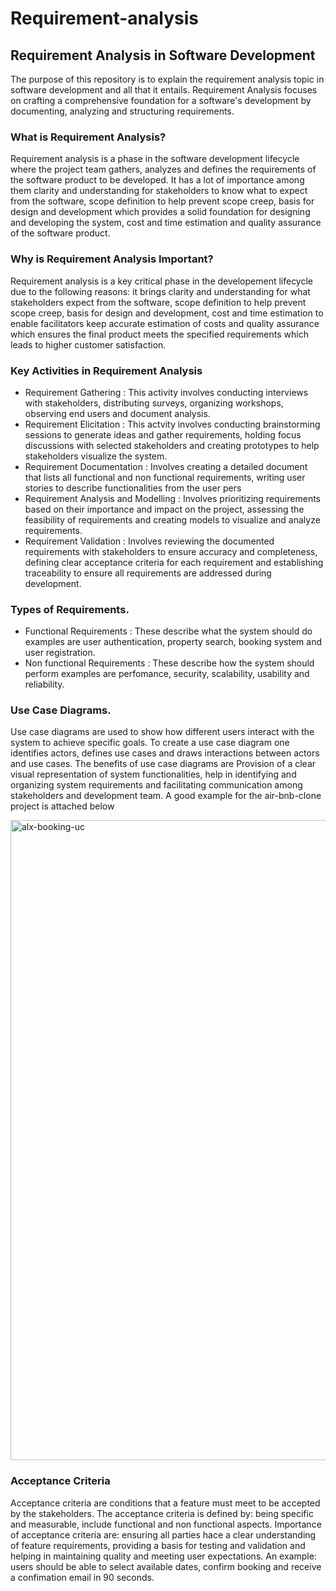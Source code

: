 # Requirement-analysis

## Requirement Analysis in Software Development

 The purpose of this repository is to explain the requirement analysis topic in software development and all that it entails. Requirement Analysis focuses on crafting a comprehensive foundation for a software's development by documenting, analyzing and structuring requirements.

### What is Requirement Analysis?
Requirement analysis is a phase in the software development lifecycle where the project team gathers, analyzes and defines the requirements of the software product to be developed. It has a lot of importance among them clarity and understanding for stakeholders to know what to expect from the software, scope definition to help prevent scope creep, basis for design and development which provides a solid foundation for designing and developing the system, cost and time estimation and quality assurance of the software product.

### Why is Requirement Analysis Important?
Requirement analysis is a key critical phase in the developement lifecycle due to the following reasons: it brings clarity and understanding for what stakeholders expect from the software, scope definition to help prevent scope creep, basis for design and development, cost and time estimation to enable facilitators keep accurate estimation of costs and quality assurance which ensures the final product meets the specified requirements which leads to higher customer satisfaction.

### Key Activities in Requirement Analysis
- Requirement Gathering : This activity involves conducting interviews with stakeholders, distributing surveys, organizing workshops, observing end users and document analysis.
- Requirement Elicitation : This actvity involves conducting brainstorming sessions to generate ideas and gather requirements, holding focus discussions with selected stakeholders and creating prototypes to help stakeholders visualize the system.
- Requirement Documentation : Involves creating a detailed document that lists all functional and non functional requirements, writing user stories to describe functionalities from the user pers
- Requirement Analysis and Modelling : Involves prioritizing requirements based on their importance and impact on the project, assessing the feasibility of requirements and creating models to visualize and analyze requirements.
- Requirement Validation : Involves reviewing the documented requirements with stakeholders to ensure accuracy and completeness, defining clear acceptance criteria for each requirement and establishing traceability to ensure all requirements are addressed during development.

### Types of Requirements.
- Functional Requirements : These describe what the system should do examples are user authentication, property search, booking system and user registration.
- Non functional Requirements : These describe how the system should perform examples are perfomance, security, scalability, usability and reliability.

### Use Case Diagrams.
Use case diagrams are used to show how different users interact with the system to achieve specific goals. To create a use case diagram one identifies actors, defines use cases and draws interactions between actors and use cases.
The benefits of use case diagrams are Provision of a clear visual representation of system functionalities, help in identifying and organizing system requirements and facilitating communication among stakeholders and development team.
A good example for the air-bnb-clone project is attached below

<img width="1536" height="1024" alt="alx-booking-uc" src="https://github.com/user-attachments/assets/36510764-2867-42b8-9730-51b02fec5dcf" />



### Acceptance Criteria
Acceptance criteria are conditions that a feature must meet to be accepted by the stakeholders. 
The acceptance criteria is defined by: being specific and measurable, include functional and non functional aspects.
Importance of acceptance criteria are: ensuring all parties hace a clear understanding of feature requirements, providing a basis for testing and validation and helping in maintaining quality and meeting user expectations.
An example: users should be able to select available dates, confirm booking and receive a confimation email in 90 seconds.
